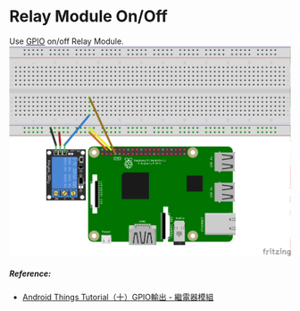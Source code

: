 # Relay Module On/Off
Use [GPIO](https://developer.android.com/things/sdk/pio/gpio.html) on/off Relay Module.
![Schematics for Raspberry Pi 3](RelayModuleOnOff.png)

##### Reference:
- [Android Things Tutorial（十）GPIO輸出 - 繼電器模組](http://www.codedata.com.tw/java/att10/)

